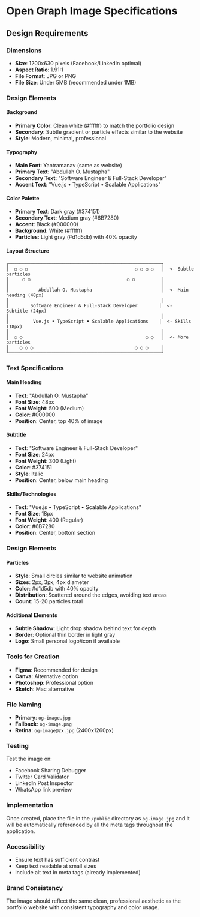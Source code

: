 # Open Graph Image Specifications

## Design Requirements

### Dimensions
- **Size**: 1200x630 pixels (Facebook/LinkedIn optimal)
- **Aspect Ratio**: 1.91:1
- **File Format**: JPG or PNG
- **File Size**: Under 5MB (recommended under 1MB)

### Design Elements

#### Background
- **Primary Color**: Clean white (#ffffff) to match the portfolio design
- **Secondary**: Subtle gradient or particle effects similar to the website
- **Style**: Modern, minimal, professional

#### Typography
- **Main Font**: Yantramanav (same as website)
- **Primary Text**: "Abdullah O. Mustapha"
- **Secondary Text**: "Software Engineer & Full-Stack Developer"
- **Accent Text**: "Vue.js • TypeScript • Scalable Applications"

#### Color Palette
- **Primary Text**: Dark gray (#374151)
- **Secondary Text**: Medium gray (#6B7280)
- **Accent**: Black (#000000)
- **Background**: White (#ffffff)
- **Particles**: Light gray (#d1d5db) with 40% opacity

#### Layout Structure
```
┌─────────────────────────────────────────────────────────┐
│  ○ ○ ○                                        ○ ○ ○ ○   │  <- Subtle particles
│     ○ ○                                    ○ ○          │
│                                                         │
│           Abdullah O. Mustapha                          │  <- Main heading (48px)
│                                                         │
│        Software Engineer & Full-Stack Developer        │  <- Subtitle (24px)
│                                                         │
│         Vue.js • TypeScript • Scalable Applications    │  <- Skills (18px)
│                                                         │
│  ○ ○                                              ○ ○   │  <- More particles
│    ○ ○ ○                                      ○ ○ ○     │
└─────────────────────────────────────────────────────────┘
```

### Text Specifications

#### Main Heading
- **Text**: "Abdullah O. Mustapha"
- **Font Size**: 48px
- **Font Weight**: 500 (Medium)
- **Color**: #000000
- **Position**: Center, top 40% of image

#### Subtitle
- **Text**: "Software Engineer & Full-Stack Developer"
- **Font Size**: 24px
- **Font Weight**: 300 (Light)
- **Color**: #374151
- **Style**: Italic
- **Position**: Center, below main heading

#### Skills/Technologies
- **Text**: "Vue.js • TypeScript • Scalable Applications"
- **Font Size**: 18px
- **Font Weight**: 400 (Regular)
- **Color**: #6B7280
- **Position**: Center, bottom section

### Design Elements

#### Particles
- **Style**: Small circles similar to website animation
- **Sizes**: 2px, 3px, 4px diameter
- **Color**: #d1d5db with 40% opacity
- **Distribution**: Scattered around the edges, avoiding text areas
- **Count**: 15-20 particles total

#### Additional Elements
- **Subtle Shadow**: Light drop shadow behind text for depth
- **Border**: Optional thin border in light gray
- **Logo**: Small personal logo/icon if available

### Tools for Creation
- **Figma**: Recommended for design
- **Canva**: Alternative option
- **Photoshop**: Professional option
- **Sketch**: Mac alternative

### File Naming
- **Primary**: `og-image.jpg`
- **Fallback**: `og-image.png`
- **Retina**: `og-image@2x.jpg` (2400x1260px)

### Testing
Test the image on:
- Facebook Sharing Debugger
- Twitter Card Validator
- LinkedIn Post Inspector
- WhatsApp link preview

### Implementation
Once created, place the file in the `/public` directory as `og-image.jpg` and it will be automatically referenced by all the meta tags throughout the application.

### Accessibility
- Ensure text has sufficient contrast
- Keep text readable at small sizes
- Include alt text in meta tags (already implemented)

### Brand Consistency
The image should reflect the same clean, professional aesthetic as the portfolio website with consistent typography and color usage.